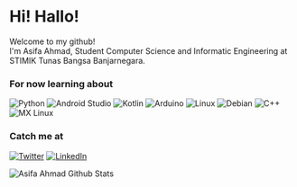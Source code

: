 <h1>Hi! Hallo!</h1>


<p>Welcome to my github! </br> I'm Asifa Ahmad, Student Computer Science and Informatic Engineering at STIMIK Tunas Bangsa Banjarnegara.</p>
<h3>For now learning about</h3>
<p>
  
 ![Python](https://img.shields.io/badge/python-3670A0?style=for-the-badge&logo=python&logoColor=ffdd54) 
 ![Android Studio](https://img.shields.io/badge/Android%20Studio-3DDC84.svg?style=for-the-badge&logo=android-studio&logoColor=white)
 ![Kotlin](https://img.shields.io/badge/kotlin-%230095D5.svg?style=for-the-badge&logo=kotlin&logoColor=white)
 ![Arduino](https://img.shields.io/badge/-Arduino-00979D?style=for-the-badge&logo=Arduino&logoColor=white)
 ![Linux](https://img.shields.io/badge/Linux-FCC624?style=for-the-badge&logo=linux&logoColor=black)
 ![Debian](https://img.shields.io/badge/Debian-D70A53?style=for-the-badge&logo=debian&logoColor=white)
 ![C++](https://img.shields.io/badge/c++-%2300599C.svg?style=for-the-badge&logo=c%2B%2B&logoColor=white)
 ![MX Linux](https://img.shields.io/badge/-MX%20Linux-%23000000?style=for-the-badge&logo=MXlinux&logoColor=white)
  
</p>

<h3>Catch me at</h3>
<p></a> <a href="https://twitter.com/asifaahmad" target="_blank"><img alt="Twitter" src="https://img.shields.io/badge/twitter-%231DA1F2.svg?&style=for-the-badge&logo=twitter&logoColor=white" /></a> <a href="https://www.linkedin.com/in/asifaahmad" target="_blank"><img alt="LinkedIn" src="https://img.shields.io/badge/linkedin-%230077B5.svg?&style=for-the-badge&logo=linkedin&logoColor=white" /></a>
</p>
<img align="left" alt="Asifa Ahmad Github Stats" src="https://github-readme-stats.vercel.app/api?username=Lushiva&show_icons=true&theme=synthwave&hide_border=true" />
